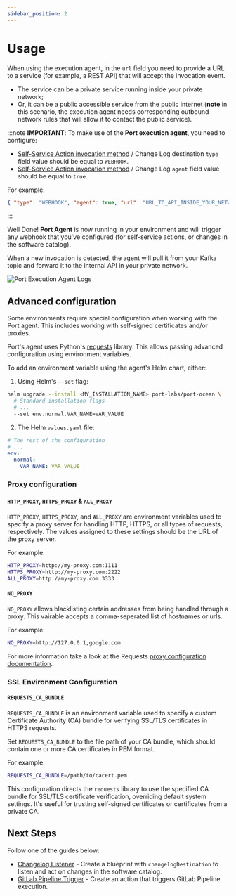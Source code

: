 ```yaml
---
sidebar_position: 2
---
```


# Usage

When using the execution agent, in the `url` field you need to provide a URL to a service (for example, a REST API) that will accept the invocation event.

- The service can be a private service running inside your private network;
- Or, it can be a public accessible service from the public internet (**note** in this scenario, the execution agent needs corresponding outbound network rules that will allow it to contact the public service).

:::note
**IMPORTANT**: To make use of the **Port execution agent**, you need to configure:

<!-- TODO: add back the URLs here for changelog destination -->

- [Self-Service Action invocation method](/create-self-service-experiences/setup-backend/#invocation-method-structure-fields) / Change Log destination `type` field value should be equal to `WEBHOOK`.
- [Self-Service Action invocation method](/create-self-service-experiences/setup-backend/#invocation-method-structure-fields) / Change Log `agent` field value should be equal to `true`.

For example:

```json showLineNumbers
{ "type": "WEBHOOK", "agent": true, "url": "URL_TO_API_INSIDE_YOUR_NETWORK" }
```

:::

Well Done! **Port Agent** is now running in your environment and will trigger any webhook that you've configured (for self-service actions, or changes in the software catalog).

When a new invocation is detected, the agent will pull it from your Kafka topic and forward it to the internal API in your private network.

![Port Execution Agent Logs](/img/self-service-actions/port-execution-agent/portAgentLogs.png)


## Advanced configuration
Some environments require special configuration when working with the Port agent. This includes working with self-signed certificates and/or proxies.

Port's agent uses Python's [requests](https://requests.readthedocs.io/en/latest/) library. This allows passing advanced configuration using environment variables.

To add an environment variable using the agent's Helm chart, either:

1. Using Helm's `--set` flag:
```sh showLineNumbers
helm upgrade --install <MY_INSTALLATION_NAME> port-labs/port-ocean \
  # Standard installation flags
  # ...
  --set env.normal.VAR_NAME=VAR_VALUE 
```

2. The Helm `values.yaml` file:
```yaml showLineNumbers
# The rest of the configuration
# ...
env:
  normal:
    VAR_NAME: VAR_VALUE
```

###  Proxy configuration

#### `HTTP_PROXY`, `HTTPS_PROXY` & `ALL_PROXY`
`HTTP_PROXY`, `HTTPS_PROXY`, and `ALL_PROXY` are environment variables used to specify a proxy server for handling HTTP, HTTPS, or all types of requests, respectively. The values assigned to these settings should be the URL of the proxy server.

For example:
```sh showLineNumbers
HTTP_PROXY=http://my-proxy.com:1111
HTTPS_PROXY=http://my-proxy.com:2222
ALL_PROXY=http://my-proxy.com:3333
```

#### `NO_PROXY`

`NO_PROXY` allows blacklisting certain addresses from being handled through a proxy. This vairable accepts a comma-seperated list of hostnames or urls.

For example:
```sh showLineNumbers
NO_PROXY=http://127.0.0.1,google.com
```

For more information take a look at the Requests [proxy configuration documentation](https://requests.readthedocs.io/en/latest/user/advanced/#proxies).

### SSL Environment Configuration

#### `REQUESTS_CA_BUNDLE`

`REQUESTS_CA_BUNDLE` is an environment variable used to specify a custom Certificate Authority (CA) bundle for verifying SSL/TLS certificates in HTTPS requests.

Set `REQUESTS_CA_BUNDLE` to the file path of your CA bundle, which should contain one or more CA certificates in PEM format.

For example:
```sh
REQUESTS_CA_BUNDLE=/path/to/cacert.pem
```

This configuration directs the `requests` library to use the specified CA bundle for SSL/TLS certificate verification, overriding default system settings. It's useful for trusting self-signed certificates or certificates from a private CA.


## Next Steps

Follow one of the guides below:

- [Changelog Listener](/create-self-service-experiences/setup-backend/webhook/examples/changelog-listener.md) - Create a blueprint with `changelogDestination` to listen and act on changes in the software catalog.
- [GitLab Pipeline Trigger](/create-self-service-experiences/setup-backend/gitlab-pipeline/gitlab-pipeline.md) - Create an action that triggers GitLab Pipeline execution.